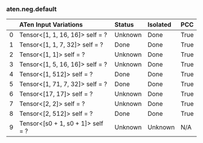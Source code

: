 ### aten.neg.default
|    | ATen Input Variations             | Status   | Isolated   | PCC   |
|---:|:----------------------------------|:---------|:-----------|:------|
|  0 | Tensor<[1, 1, 16, 16]> self = ?   | Unknown  | Done       | True  |
|  1 | Tensor<[1, 1, 7, 32]> self = ?    | Done     | Done       | True  |
|  2 | Tensor<[1, 1]> self = ?           | Unknown  | Done       | True  |
|  3 | Tensor<[1, 5, 16, 16]> self = ?   | Unknown  | Done       | True  |
|  4 | Tensor<[1, 512]> self = ?         | Done     | Done       | True  |
|  5 | Tensor<[1, 71, 7, 32]> self = ?   | Done     | Done       | True  |
|  6 | Tensor<[17, 17]> self = ?         | Unknown  | Done       | True  |
|  7 | Tensor<[2, 2]> self = ?           | Unknown  | Done       | True  |
|  8 | Tensor<[2, 512]> self = ?         | Done     | Done       | True  |
|  9 | Tensor<[s0 + 1, s0 + 1]> self = ? | Unknown  | Unknown    | N/A   |

